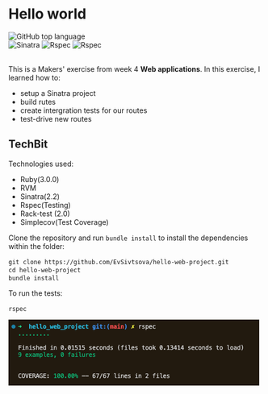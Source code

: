 # Hello world   
<div align="left">
  <img alt="GitHub top language" src="https://img.shields.io/github/languages/top/EvSivtsova/hello-web-project">
</div>
<div>
  <img src="https://img.shields.io/badge/Sinatra-black?style=for-the-badge&logo=Sinatra&logoColor=white" alt="Sinatra"/>
  <img src="https://img.shields.io/badge/RSpec-blue?style=for-the-badge&logo=Rspec&logoColor=white" alt="Rspec"/>
  <img src="https://img.shields.io/badge/Test_coverage:_100-blue?style=for-the-badge&logo=Rspec&logoColor=white" alt="Rspec"/>
</div><br>

This is a Makers' exercise from week 4 **Web applications**. In this exercise, I learned how to:
* setup a Sinatra project
* build rutes
* create intergration tests for our routes
* test-drive new routes

## TechBit

Technologies used: 
* Ruby(3.0.0)
* RVM
* Sinatra(2.2)
* Rspec(Testing)
* Rack-test (2.0)
* Simplecov(Test Coverage)

Clone the repository and run `bundle install` to install the dependencies within the folder:

```
git clone https://github.com/EvSivtsova/hello-web-project.git
cd hello-web-project
bundle install
```

To run the tests:

```
rspec
```

<img src='https://github.com/EvSivtsova/hello-web-project/blob/main/outputs/hello-project-test-coverage.png'>
